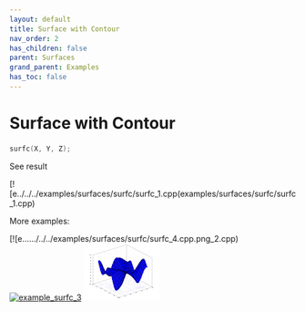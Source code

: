 ```yaml
---
layout: default
title: Surface with Contour
nav_order: 2
has_children: false
parent: Surfaces
grand_parent: Examples
has_toc: false
---
```

# Surface with Contour

```cpp
surfc(X, Y, Z);
```


See result

[![e../../../examples/surfaces/surfc/surfc_1.cpp(examples/surfaces/surfc/surfc_1.cpp)

More examples:
    
[![e....../../../examples/surfaces/surfc/surfc_4.cpp.png_2.cpp)  [![example_surfc_3](docs/examples/surfaces/surfc/surfc_3_thumb.png)](examples/surfaces/surfc/surfc_3.cpp)  [![example_surfc_4](docs/examples/surfaces/surfc/surfc_4_thumb.png)](examples/surfaces/surfc/surfc_4.cpp)

  


